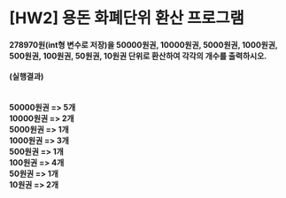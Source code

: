 # [HW2] 용돈 화폐단위 환산 프로그램
<h4>
278970원(int형 변수로 저장)을 50000원권, 10000원권, 5000원권, 1000원권, 500원권, 100원권, 50원권, 10원권 단위로 환산하여 각각의 개수를 출력하시오.
</br></br>
(실행결과)
</br></br></h4>
<h4>
50000원권 => 5개</br>
10000원권 => 2개</br>
5000원권 => 1개</br>
1000원권 => 3개</br>
500원권 => 1개</br>
100원권 => 4개</br>
50원권 => 1개</br>
10원권 => 2개</br>
</h4>